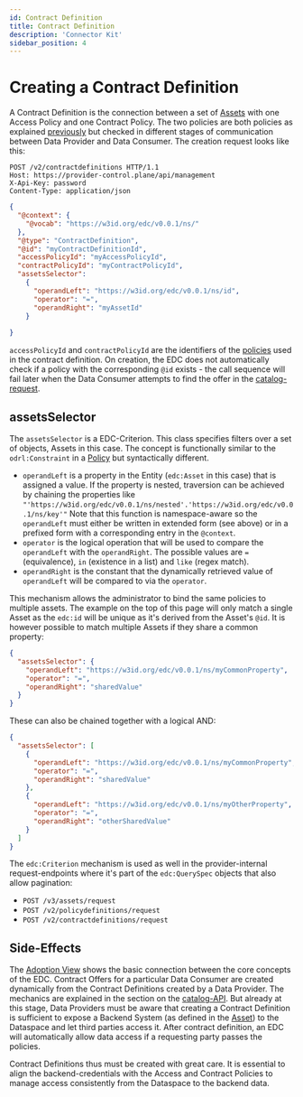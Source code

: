 ```yaml
---
id: Contract Definition
title: Contract Definition
description: 'Connector Kit'
sidebar_position: 4
---
```


# Creating a Contract Definition

A Contract Definition is the connection between a set of [Assets](2-assets.md) with one Access Policy and one Contract
Policy. The two policies are both policies as explained [previously](3-policy-definitions.md) but checked in different
stages of communication between Data Provider and Data Consumer. The creation request looks like this:

```http
POST /v2/contractdefinitions HTTP/1.1
Host: https://provider-control.plane/api/management
X-Api-Key: password
Content-Type: application/json
```

```json
{
  "@context": {
    "@vocab": "https://w3id.org/edc/v0.0.1/ns/"
  },
  "@type": "ContractDefinition",
  "@id": "myContractDefinitionId",
  "accessPolicyId": "myAccessPolicyId",
  "contractPolicyId": "myContractPolicyId",
  "assetsSelector": 
    {
      "operandLeft": "https://w3id.org/edc/v0.0.1/ns/id",
      "operator": "=",
      "operandRight": "myAssetId"
    }
  
}
```
`accessPolicyId` and `contractPolicyId` are the identifiers of the [policies](3-policy-definitions.md) used in the contract
definition. On creation, the EDC does not automatically check if a policy with the corresponding `@id` exists - the call 
sequence will fail later when the Data Consumer attempts to find the offer in the [catalog-request](5-catalog.md).

## assetsSelector

The `assetsSelector` is a EDC-Criterion. This class specifies filters over a set of objects, Assets in this case. The
concept is functionally similar to the `odrl:Constraint` in a [Policy](3-policy-definitions.md) but syntactically different.
- `operandLeft` is a property in the Entity (`edc:Asset` in this case) that is assigned a value. If the property is nested,
traversion can be achieved by chaining the properties like `"'https://w3id.org/edc/v0.0.1/ns/nested'.'https://w3id.org/edc/v0.0.1/ns/key'"`
Note that this function is namespace-aware so the `operandLeft` must either be written in extended form (see above)
or in a prefixed form with a corresponding entry in the `@context`.
- `operator` is the logical operation that will be used to compare the `operandLeft` with the `operandRight`. The possible
values are `=` (equivalence), `in` (existence in a list) and `like` (regex match).
- `operandRight` is the constant that the dynamically retrieved value of `operandLeft` will be compared to via the `operator`.

This mechanism allows the administrator to bind the same policies to multiple assets. The example on the top of this page
will only match a single Asset as the `edc:id` will be unique as it's derived from the Asset's `@id`. It is however possible
to match multiple Assets if they share a common property:

```json
{
  "assetsSelector": {
    "operandLeft": "https://w3id.org/edc/v0.0.1/ns/myCommonProperty",
    "operator": "=",
    "operandRight": "sharedValue"
  }
}
```
These can also be chained together with a logical AND:

```json
{
  "assetsSelector": [
    {
      "operandLeft": "https://w3id.org/edc/v0.0.1/ns/myCommonProperty",
      "operator": "=",
      "operandRight": "sharedValue"
    },
    {
      "operandLeft": "https://w3id.org/edc/v0.0.1/ns/myOtherProperty",
      "operator": "=",
      "operandRight": "otherSharedValue"
    }
  ]
}
```

The `edc:Criterion` mechanism is used as well in the provider-internal request-endpoints where it's
part of the `edc:QuerySpec` objects that also allow pagination:

- `POST /v3/assets/request`
- `POST /v2/policydefinitions/request`
- `POST /v2/contractdefinitions/request`

## Side-Effects

The [Adoption View](../../Adoption%20View/adoption-view.md#terminology) shows the basic connection between the core concepts of
the EDC. Contract Offers for a particular Data Consumer are created dynamically from the Contract Definitions created 
by a Data Provider. The mechanics are explained in the section on the [catalog-API](5-catalog.md). But already at this 
stage, Data Providers must be aware that creating a Contract Definition is sufficient to expose a Backend System
(as defined in the [Asset](2-assets.md)) to the Dataspace and let third parties access it. 
After contract definition, an EDC will automatically allow data access if a requesting party passes the policies.

Contract Definitions thus must be created with great care. It is essential to align the backend-credentials with the 
Access and Contract Policies to manage access consistently from the Dataspace to the backend data.

